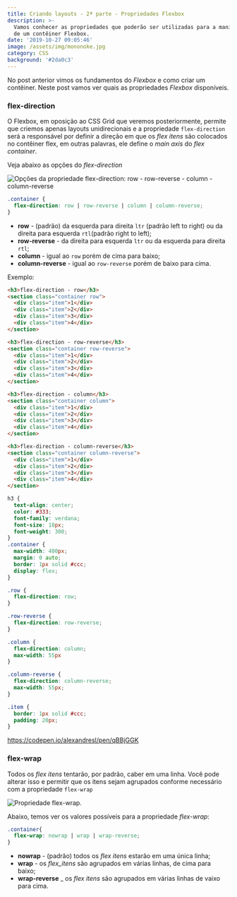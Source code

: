 ```yaml
---
title: Criando layouts - 2ª parte - Propriedades Flexbox
description: >-
  Vamos conhecer as propriedades que poderão ser utilizadas para a manipulação
  de um contêiner Flexbox.
date: '2019-10-27 09:05:46'
image: /assets/img/mononoke.jpg
category: CSS
background: '#2da0c3'
---
```

No post anterior vimos os fundamentos do _Flexbox_ e como criar um contêiner. Neste post vamos ver quais as propriedades _Flexbox_ disponíveis.

### flex-direction

O Flexbox, em oposição ao CSS Grid que veremos posteriormente, permite que criemos apenas layouts unidirecionais e a propriedade `flex-direction` será a responsável por definir a direção em que os _flex itens_ são colocados no contêiner flex, em outras palavras, ele define o _main axis_ do _flex container_.

Veja abaixo as opções do _flex-direction_

![Opções da propriedade flex-direction: row - row-reverse - column - column-reverse](/assets/img/flex-direction.jpg "Opções da propriedade flex-direction: row - row-reverse - column - column-reverse")

```css
.container {
  flex-direction: row | row-reverse | column | column-reverse;
}
```

* **row** - (padrão) da esquerda para direita `ltr` (padrão left to right) ou da direita para esquerda `rtl`(padrão right to left);
* **row-reverse** - da direita para esquerda `ltr` ou da esquerda para direita `rtl`;
* **column** - igual ao `row` porém de cima para baixo;
* **column-reverse** - igual ao `row-reverse` porém de baixo para cima.

Exemplo:

```html
<h3>flex-direction - row</h3>
<section class="container row">
  <div class="item">1</div>
  <div class="item">2</div>
  <div class="item">3</div>
  <div class="item">4</div>
</section>

<h3>flex-direction - row-reverse</h3>
<section class="container row-reverse">
  <div class="item">1</div>
  <div class="item">2</div>
  <div class="item">3</div>
  <div class="item">4</div>
</section>

<h3>flex-direction - column</h3>
<section class="container column">
  <div class="item">1</div>
  <div class="item">2</div>
  <div class="item">3</div>
  <div class="item">4</div>
</section>

<h3>flex-direction - column-reverse</h3>
<section class="container column-reverse">
  <div class="item">1</div>
  <div class="item">2</div>
  <div class="item">3</div>
  <div class="item">4</div>
</section>
```

```css
h3 {
  text-align: center;
  color: #333;
  font-family: verdana;
  font-size: 18px;
  font-weight: 300;
}
.container {
  max-width: 400px;
  margin: 0 auto;
  border: 1px solid #ccc;
  display: flex;
}

.row {
  flex-direction: row;
}

.row-reverse {
  flex-direction: row-reverse;
}

.column {
  flex-direction: column;
  max-width: 55px
}

.column-reverse {
  flex-direction: column-reverse;
  max-width: 55px;
}

.item {
  border: 1px solid #ccc;
  padding: 20px;
}
```

https://codepen.io/alexandresl/pen/qBBjGGK

### flex-wrap

Todos os _flex itens_ tentarão, por padrão, caber em uma linha. Você pode alterar isso e permitir que os itens sejam agrupados conforme necessário com a propriedade `flex-wrap`

![Propriedade flex-wrap.](/assets/img/flex-wrap.jpg "Propriedade flex-wrap.")

Abaixo, temos ver os valores possíveis para a propriedade _flex-wrap_:

```css
.container{
  flex-wrap: nowrap | wrap | wrap-reverse;
}
```

* **nowrap** - (padrão) todos os _flex itens_ estarão em uma única linha;
* **wrap** - os _flex_itens_ são agrupados em várias linhas, de cima para baixo;
* **wrap-reverse** _ os _flex itens_ são agrupados em várias linhas de vaixo para cima.


